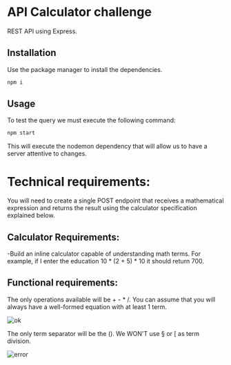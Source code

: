 # API Calculator challenge

REST API using Express.

## Installation

Use the package manager to install the dependencies.

```bash
npm i
```

## Usage

To test the query we must execute the following command:

```bash
npm start
```

This will execute the nodemon dependency that will allow us to have a server attentive to changes.

# Technical requirements:
﻿You will need to create a single POST endpoint that receives a mathematical expression and returns the result using the calculator specification explained below.

## Calculator Requirements:

-Build an inline calculator capable of understanding math terms.
For example, if I enter the education 10 * (2 + 5) * 10 it should return 700.

## Functional requirements:
The only operations available will be + - * /.
You can assume that you will always have a well-formed equation with at least 1 term.

![ok](https://github.com/vchacin/Calculator-API/tree/main/src/Ok.png)

The only term separator will be the (). We WON'T use § or [ as term division.

![error](https://github.com/vchacin/Calculator-API/tree/main/src/Error.png)